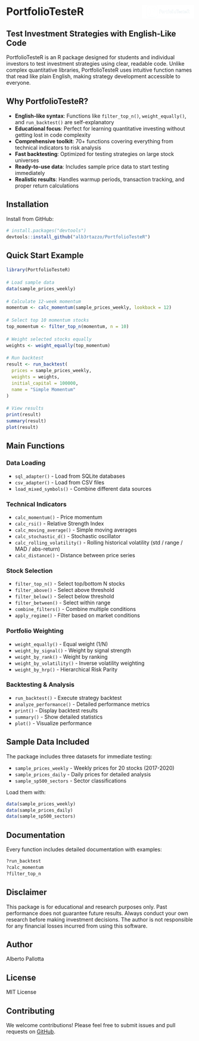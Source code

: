 # PortfolioTesteR <img src="man/figures/logo.png" alt="PortfolioTesteR logo" width="140" align="right" />



## Test Investment Strategies with English-Like Code

PortfolioTesteR is an R package designed for students and individual investors to test investment strategies using clear, readable code. Unlike complex quantitative libraries, PortfolioTesteR uses intuitive function names that read like plain English, making strategy development accessible to everyone.

## Why PortfolioTesteR?

- **English-like syntax**: Functions like `filter_top_n()`, `weight_equally()`, and `run_backtest()` are self-explanatory
- **Educational focus**: Perfect for learning quantitative investing without getting lost in code complexity  
- **Comprehensive toolkit**: 70+ functions covering everything from technical indicators to risk analysis
- **Fast backtesting**: Optimized for testing strategies on large stock universes
- **Ready-to-use data**: Includes sample price data to start testing immediately
- **Realistic results**: Handles warmup periods, transaction tracking, and proper return calculations

## Installation

Install from GitHub:

```r
# install.packages("devtools")
devtools::install_github("alb3rtazzo/PortfolioTesteR")
```

## Quick Start Example

```r
library(PortfolioTesteR)

# Load sample data
data(sample_prices_weekly)

# Calculate 12-week momentum
momentum <- calc_momentum(sample_prices_weekly, lookback = 12)

# Select top 10 momentum stocks
top_momentum <- filter_top_n(momentum, n = 10)

# Weight selected stocks equally
weights <- weight_equally(top_momentum)

# Run backtest
result <- run_backtest(
  prices = sample_prices_weekly,
  weights = weights,
  initial_capital = 100000,
  name = "Simple Momentum"
)

# View results
print(result)
summary(result)
plot(result)
```

## Main Functions

### Data Loading
- `sql_adapter()` - Load from SQLite databases
- `csv_adapter()` - Load from CSV files
- `load_mixed_symbols()` - Combine different data sources

### Technical Indicators
- `calc_momentum()` - Price momentum
- `calc_rsi()` - Relative Strength Index
- `calc_moving_average()` - Simple moving averages
- `calc_stochastic_d()` - Stochastic oscillator
- `calc_rolling_volatility()` - Rolling historical volatility (std / range / MAD / abs-return)
- `calc_distance()` - Distance between price series

### Stock Selection
- `filter_top_n()` - Select top/bottom N stocks
- `filter_above()` - Select above threshold
- `filter_below()` - Select below threshold
- `filter_between()` - Select within range
- `combine_filters()` - Combine multiple conditions
- `apply_regime()` - Filter based on market conditions

### Portfolio Weighting
- `weight_equally()` - Equal weight (1/N)
- `weight_by_signal()` - Weight by signal strength
- `weight_by_rank()` - Weight by ranking
- `weight_by_volatility()` - Inverse volatility weighting
- `weight_by_hrp()` - Hierarchical Risk Parity

### Backtesting & Analysis
- `run_backtest()` - Execute strategy backtest
- `analyze_performance()` - Detailed performance metrics
- `print()` - Display backtest results
- `summary()` - Show detailed statistics
- `plot()` - Visualize performance

## Sample Data Included

The package includes three datasets for immediate testing:
- `sample_prices_weekly` - Weekly prices for 20 stocks (2017-2020)
- `sample_prices_daily` - Daily prices for detailed analysis
- `sample_sp500_sectors` - Sector classifications

Load them with:
```r
data(sample_prices_weekly)
data(sample_prices_daily)
data(sample_sp500_sectors)
```

## Documentation

Every function includes detailed documentation with examples:

```r
?run_backtest
?calc_momentum
?filter_top_n
```

## Disclaimer

This package is for educational and research purposes only. Past performance does not guarantee future results. Always conduct your own research before making investment decisions. The author is not responsible for any financial losses incurred from using this software.

## Author

Alberto Pallotta

## License

MIT License

## Contributing

We welcome contributions! Please feel free to submit issues and pull requests on [GitHub](https://github.com/alb3rtazzo/PortfolioTesteR).
